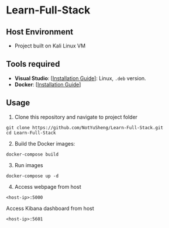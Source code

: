 # Learn-Full-Stack

## Host Environment
- Project built on Kali Linux VM

## Tools required
- **Visual Studio**: [[Installation Guide](https://code.visualstudio.com/docs/setup/linux)]: Linux, `.deb` version.
- **Docker**: [[Installation Guide](https://docs.docker.com/engine/install/)]

## Usage
1.  Clone this repository and navigate to project folder
```
git clone https://github.com/NotYuSheng/Learn-Full-Stack.git
cd Learn-Full-Stack
```

2.  Build the Docker images:
```
docker-compose build
```

3.  Run images
```
docker-compose up -d
```

4.  Access webpage from host
```
<host-ip>:5000
```

Access Kibana dashboard from host
```
<host-ip>:5601
```
